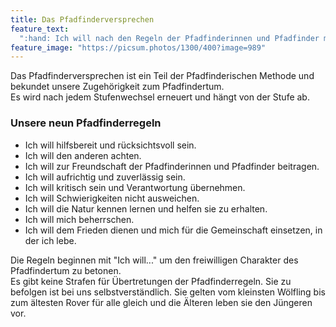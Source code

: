 ```yaml
---
title: Das Pfadfinderversprechen
feature_text:
  ":hand: Ich will nach den Regeln der Pfadfinderinnen und Pfadfinder mit euch leben. :hand:"
feature_image: "https://picsum.photos/1300/400?image=989"
---
```


Das Pfadfinderversprechen ist ein Teil der Pfadfinderischen Methode und bekundet unsere Zugehörigkeit zum Pfadfindertum.  
Es wird nach jedem Stufenwechsel erneuert und hängt von der Stufe ab.

### Unsere neun Pfadfinderregeln

- Ich will hilfsbereit und rücksichtsvoll sein.
- Ich will den anderen achten.
- Ich will zur Freundschaft der Pfadfinderinnen und Pfadfinder beitragen.
- Ich will aufrichtig und zuverlässig sein.
- Ich will kritisch sein und Verantwortung übernehmen.
- Ich will Schwierigkeiten nicht ausweichen.
- Ich will die Natur kennen lernen und helfen sie zu erhalten.
- Ich will mich beherrschen.
- Ich will dem Frieden dienen und mich für die Gemeinschaft einsetzen, in der ich lebe.

Die Regeln beginnen mit "Ich will..." um den freiwilligen Charakter des Pfadfindertum zu betonen.  
Es gibt keine Strafen für Übertretungen der Pfadfinderregeln. Sie zu befolgen ist bei uns selbstverständlich. Sie gelten vom kleinsten Wölfling bis zum ältesten Rover für alle gleich und die Älteren leben sie den Jüngeren vor.
